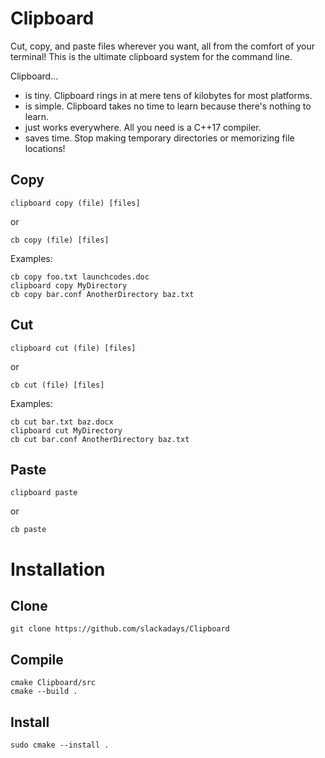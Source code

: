# Clipboard
Cut, copy, and paste files wherever you want, all from the comfort of your terminal! This is the ultimate clipboard system for the command line.

Clipboard...
- is tiny. Clipboard rings in at mere tens of kilobytes for most platforms.
- is simple. Clipboard takes no time to learn because there's nothing to learn.
- just works everywhere. All you need is a C++17 compiler.
- saves time. Stop making temporary directories or memorizing file locations!

## Copy
`clipboard copy (file) [files]`

or

`cb copy (file) [files]`

Examples:

```
cb copy foo.txt launchcodes.doc
clipboard copy MyDirectory
cb copy bar.conf AnotherDirectory baz.txt
```
## Cut
`clipboard cut (file) [files]`

or

`cb cut (file) [files]`

Examples:

```
cb cut bar.txt baz.docx
clipboard cut MyDirectory
cb cut bar.conf AnotherDirectory baz.txt
```
## Paste
`clipboard paste`

or

`cb paste`

# Installation
## Clone
```
git clone https://github.com/slackadays/Clipboard
```
## Compile
```
cmake Clipboard/src
cmake --build .
```
## Install
```
sudo cmake --install .
```
